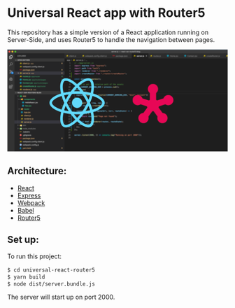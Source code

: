 # Universal React app with Router5

This repository has a simple version of a React application running on Server-Side, and uses Router5 to handle the navigation between pages.

![repo image](./app/images/title.png)

## Architecture:

- [React](https://reactjs.org/)
- [Express](https://expressjs.com)
- [Webpack](https://webpack.js.org/)
- [Babel](https://babeljs.io)
- [Router5](https://router5.js.org/)

## Set up:

To run this project:

```
$ cd universal-react-router5
$ yarn build
$ node dist/server.bundle.js
```

The server will start up on port 2000.
